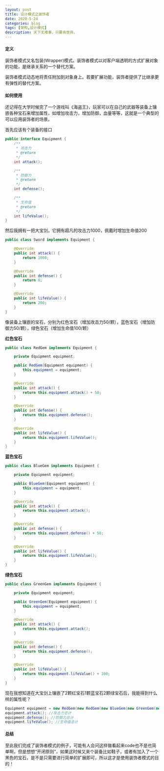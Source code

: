 ```yaml
---
layout: post
title: 设计模式之装饰者
date: 2020-5-24
categories: blog
tags: [架构,设计模式]
description: 天下无难事，只要肯放弃。
---
```


#### 定义

装饰者模式又名包装(Wrapper)模式。装饰者模式以对客户端透明的方式扩展对象的功能，是继承关系的一个替代方案。

装饰者模式动态地将责任附加到对象身上。若要扩展功能，装饰者提供了比继承更有弹性的替代方案。

#### 如何使用

还记得在大学时候完了一个游戏叫《海盗王》，玩家可以在自己的武器等装备上镶嵌各种宝石来增加属性，如增加攻击力，增加防御，血量等等，这就是一个典型的可以应用装饰者的场景。

首先应该有个装备的接口

```java
public interface Equipment {
    /**
     * 攻击力
     * @return
     */
    int attack();

    /**
     * 防御力
     * @return
     */
    int defense();

    /**
     * 生命值
     * @return
     */
    int lifeValue();
}
```

然后我拥有一把大宝剑，它拥有超凡的攻击力1000，佩戴时增加生命值200

```java
public class Sword implements Equipment {

    @Override
    public int attack() {
        return 1000;
    }

    @Override
    public int defense() {
        return 0;
    }

    @Override
    public int lifeValue() {
        return 200;
    }
}
```
像装备上镶嵌的宝石，分别为红色宝石（增加攻击力50/颗），蓝色宝石（增加防御力50/颗），绿色宝石（增加生命值100/颗）

**红色宝石**
```java
public class RedGem implements Equipment {

    private Equipment equipment;

    public RedGem(Equipment equipment) {
        this.equipment = equipment;
    }

    @Override
    public int attack() {
        return this.equipment.attack() + 50;
    }

    @Override
    public int defense() {
        return this.equipment.defense();
    }

    @Override
    public int lifeValue() {
        return this.equipment.lifeValue();
    }
}
```

**蓝色宝石**

```java
public class BlueGem implements Equipment {

    private Equipment equipment;

    public BlueGem(Equipment equipment) {
        this.equipment = equipment;
    }

    @Override
    public int attack() {
        return this.equipment.attack();
    }

    @Override
    public int defense() {
        return this.equipment.defense() + 50;
    }

    @Override
    public int lifeValue() {
        return this.equipment.lifeValue();
    }
}
```

**绿色宝石**

```java
public class GreenGem implements Equipment {

    private Equipment equipment;

    public GreenGem(Equipment equipment) {
        this.equipment = equipment;
    }

    @Override
    public int attack() {
        return this.equipment.attack();
    }

    @Override
    public int defense() {
        return this.equipment.defense();
    }

    @Override
    public int lifeValue() {
        return this.equipment.lifeValue() + 100;
    }
}
```

现在我想知道在大宝剑上镶嵌了2颗红宝石1颗蓝宝石2颗绿宝石后，我能得到什么样的属性呢？

```java
Equipment equipment = new RedGem(new RedGem(new BlueGem(new GreenGem(new GreenGem(new Sword)))));
equipment.attack(); //攻击力总计
equipment.defense(); //防御力总计
equipment.lifeValue(); //生命值总计
```

#### 总结
至此我们完成了装饰者模式的例子，可能有人会问这样做看起来code也不是也简单啊，但是想想“开闭原则”，如果这时候又来个装备比如鞋子，或者有加入了一个黑色的宝石，是不是只需要进行简单的扩展即可，所以这才是使用装饰者模式的目的！